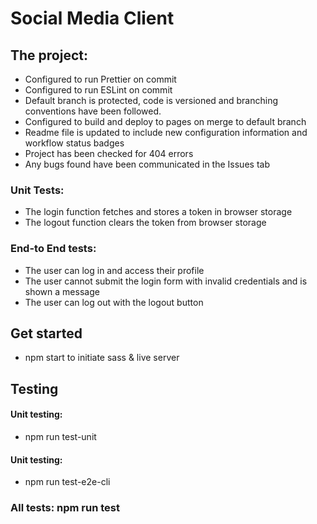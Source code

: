 # Social Media Client

## The project:

- Configured to run Prettier on commit
- Configured to run ESLint on commit
- Default branch is protected, code is versioned and branching conventions have been followed.
- Configured to build and deploy to pages on merge to default branch
- Readme file is updated to include new configuration information and workflow status badges
- Project has been checked for 404 errors
- Any bugs found have been communicated in the Issues tab

### Unit Tests:
- The login function fetches and stores a token in browser storage
- The logout function clears the token from browser storage

### End-to End tests:
- The user can log in and access their profile
- The user cannot submit the login form with invalid credentials and is shown a message
- The user can log out with the logout button

## Get started
- npm start to initiate sass & live server

## Testing

#### Unit testing:
 - npm run test-unit

#### Unit testing:
- npm run test-e2e-cli

### All tests: npm run test
